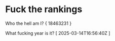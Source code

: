 # Fuck the rankings

Who the hell am I?
{ 18463231 }

What fucking year is it?
[ 2025-03-14T16:56:40Z ]
